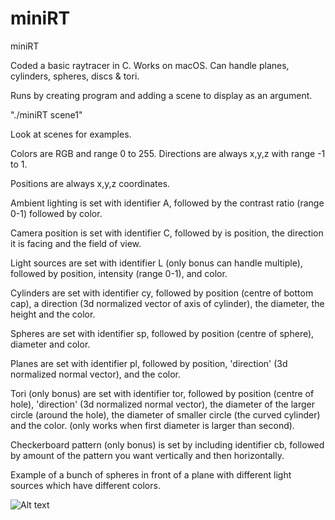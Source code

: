 # miniRT
miniRT

Coded a basic raytracer in C. Works on macOS.
Can handle planes, cylinders, spheres, discs & tori.

Runs by creating program and adding a scene to display as an argument.

"./miniRT scene1"

Look at scenes for examples.

Colors are RGB and range 0 to 255.
Directions are always x,y,z with range -1 to 1.

Positions are always x,y,z coordinates.

Ambient lighting is set with identifier A, followed by the contrast ratio (range 0-1) followed by color.

Camera position is set with identifier C, followed by is position, the direction it is facing and the field of view.

Light sources are set with identifier L (only bonus can handle multiple), followed by position, intensity (range 0-1), and color.

Cylinders are set with identifier cy, followed by position (centre of bottom cap), a direction (3d normalized vector of axis of cylinder), the diameter, the height and the color.

Spheres are set with identifier sp, followed by position (centre of sphere), diameter and color.

Planes are set with identifier pl, followed by position, 'direction' (3d normalized normal vector), and the color. 

Tori (only bonus) are set with identifier tor, followed by position (centre of hole), 'direction' (3d normalized normal vector), the diameter of the larger circle (around the hole), the diameter of smaller circle (the curved cylinder) and the color. (only works when first diameter is larger than second).

Checkerboard pattern (only bonus) is set by including identifier cb, followed by amount of the pattern you want vertically and then horizontally. 

Example of a bunch of spheres in front of a plane with different light sources which have different colors.

![Alt text](https://github.com/mrAmyntas/miniRT/blob/main/marbles.png)

